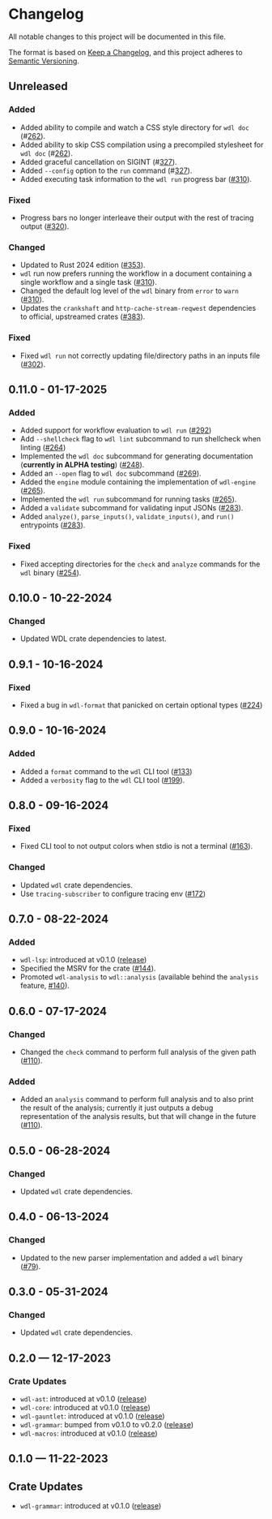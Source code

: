 # Changelog

All notable changes to this project will be documented in this file.

The format is based on [Keep a Changelog](https://keepachangelog.com/en/1.1.0/),
and this project adheres to [Semantic Versioning](https://semver.org/spec/v2.0.0.html).

## Unreleased

### Added

* Added ability to compile and watch a CSS style directory for `wdl doc` (#[262](https://github.com/stjude-rust-labs/wdl/pull/262)).
* Added ability to skip CSS compilation using a precompiled stylesheet for `wdl doc` (#[262](https://github.com/stjude-rust-labs/wdl/pull/262)).
* Added graceful cancellation on SIGINT (#[327](https://github.com/stjude-rust-labs/wdl/pull/327)).
* Added `--config` option to the `run` command (#[327](https://github.com/stjude-rust-labs/wdl/pull/327)).
* Added executing task information to the `wdl run` progress bar ([#310](https://github.com/stjude-rust-labs/wdl/pull/310)).

### Fixed

* Progress bars no longer interleave their output with the rest of tracing
  output ([#320](https://github.com/stjude-rust-labs/wdl/pull/320)).

### Changed

* Updated to Rust 2024 edition ([#353](https://github.com/stjude-rust-labs/wdl/pull/353)).
* `wdl` run now prefers running the workflow in a document containing a single
  workflow and a single task ([#310](https://github.com/stjude-rust-labs/wdl/pull/310)).
* Changed the default log level of the `wdl` binary from `error` to `warn` ([#310](https://github.com/stjude-rust-labs/wdl/pull/310)).
* Updates the `crankshaft` and `http-cache-stream-reqwest` dependencies to official, upstreamed crates ([#383](https://github.com/stjude-rust-labs/wdl/pull/383)).

### Fixed

* Fixed `wdl run` not correctly updating file/directory paths in an inputs file ([#302](https://github.com/stjude-rust-labs/wdl/pull/302)).

## 0.11.0 - 01-17-2025

### Added

* Added support for workflow evaluation to `wdl run` ([#292](https://github.com/stjude-rust-labs/wdl/pull/292))
* Add `--shellcheck` flag to `wdl lint` subcommand to run shellcheck when linting ([#264](https://github.com/stjude-rust-labs/wdl/pull/264))
* Implemented the `wdl doc` subcommand for generating documentation (**currently in ALPHA testing**) ([#248](https://github.com/stjude-rust-labs/wdl/pull/248)).
* Added an `--open` flag to `wdl doc` subcommand ([#269](https://github.com/stjude-rust-labs/wdl/pull/269)).
* Added the `engine` module containing the implementation of `wdl-engine` ([#265](https://github.com/stjude-rust-labs/wdl/pull/265)).
* Implemented the `wdl run` subcommand for running tasks ([#265](https://github.com/stjude-rust-labs/wdl/pull/265)).
* Added a `validate` subcommand for validating input JSONs ([#283](https://github.com/stjude-rust-labs/wdl/pull/283)).
* Added `analyze()`, `parse_inputs()`, `validate_inputs()`, and `run()` entrypoints ([#283](https://github.com/stjude-rust-labs/wdl/pull/283)).

### Fixed

* Fixed accepting directories for the `check` and `analyze` commands for the
  `wdl` binary ([#254](https://github.com/stjude-rust-labs/wdl/pull/254)).

## 0.10.0 - 10-22-2024

### Changed

* Updated WDL crate dependencies to latest.

## 0.9.1 - 10-16-2024

### Fixed

* Fixed a bug in `wdl-format` that panicked on certain optional types ([#224](https://github.com/stjude-rust-labs/wdl/pull/224))

## 0.9.0 - 10-16-2024

### Added

* Added a `format` command to the `wdl` CLI tool ([#133](https://github.com/stjude-rust-labs/wdl/pull/133))
* Added a `verbosity` flag to the `wdl` CLI tool ([#199](https://github.com/stjude-rust-labs/wdl/pull/199)).

## 0.8.0 - 09-16-2024

### Fixed

* Fixed CLI tool to not output colors when stdio is not a terminal ([#163](https://github.com/stjude-rust-labs/wdl/pull/163)).

### Changed

* Updated `wdl` crate dependencies.
* Use `tracing-subscriber` to configure tracing env ([#172](https://github.com/stjude-rust-labs/wdl/pull/172))

## 0.7.0 - 08-22-2024

### Added

* `wdl-lsp`: introduced at v0.1.0 ([release](https://github.com/stjude-rust-labs/wdl/releases/tag/wdl-lsp-v0.1.0))
* Specified the MSRV for the crate ([#144](https://github.com/stjude-rust-labs/wdl/pull/144)).
* Promoted `wdl-analysis` to `wdl::analysis` (available behind the `analysis` feature,
  [#140](https://github.com/stjude-rust-labs/wdl/pull/140)).


## 0.6.0 - 07-17-2024

### Changed

* Changed the `check` command to perform full analysis of the given path ([#110](https://github.com/stjude-rust-labs/wdl/pull/110)).

### Added

* Added an `analysis` command to perform full analysis and to also print the
  result of the analysis; currently it just outputs a debug representation of
  the analysis results, but that will change in the future ([#110](https://github.com/stjude-rust-labs/wdl/pull/110)).

## 0.5.0 - 06-28-2024

### Changed

* Updated `wdl` crate dependencies.

## 0.4.0 - 06-13-2024

### Changed

* Updated to the new parser implementation and added a `wdl` binary ([#79](https://github.com/stjude-rust-labs/wdl/pull/79)).

## 0.3.0 - 05-31-2024

### Changed

* Updated `wdl` crate dependencies.

## 0.2.0 — 12-17-2023

### Crate Updates

* `wdl-ast`: introduced at v0.1.0 ([release](https://github.com/stjude-rust-labs/wdl/releases/tag/wdl-ast-v0.1.0))
* `wdl-core`: introduced at v0.1.0 ([release](https://github.com/stjude-rust-labs/wdl/releases/tag/wdl-core-v0.1.0))
* `wdl-gauntlet`: introduced at v0.1.0 ([release](https://github.com/stjude-rust-labs/wdl/releases/tag/wdl-gauntlet-v0.1.0))
* `wdl-grammar`: bumped from v0.1.0 to v0.2.0 ([release](https://github.com/stjude-rust-labs/wdl/releases/tag/wdl-grammar-v0.2.0))
* `wdl-macros`: introduced at v0.1.0 ([release](https://github.com/stjude-rust-labs/wdl/releases/tag/wdl-macros-v0.1.0))

## 0.1.0 — 11-22-2023

## Crate Updates

* `wdl-grammar`: introduced at v0.1.0 ([release](https://github.com/stjude-rust-labs/wdl/releases/tag/wdl-grammar-v0.1.0))
